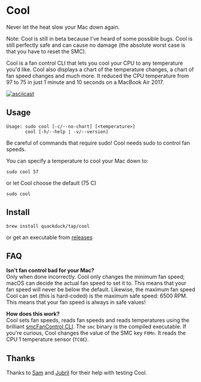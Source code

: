 # Cool

Never let the heat slow your Mac down again. 

Note: Cool is still in beta because I've heard of some possible bugs. Cool is still perfectly safe and can cause no damage (the absolute worst case is that you have to reset the SMC).

Cool is a fan control CLI that lets you cool your CPU to any temperature you'd like. Cool also displays a chart of the temperature changes, a chart of fan speed changes and much more. It reduced the CPU temperature from 97 to 75 in just 1 minute and 10 seconds on a MacBook Air 2017. 

[![asciicast](https://asciinema.org/a/400179.svg)](https://asciinema.org/a/400179?speed=2)

## Usage
```text
Usage: sudo cool [-c/--no-chart] [<temperature>]
       cool [-h/--help | -v/--version]
```

Be careful of commands that require sudo! Cool needs sudo to control fan speeds.

You can specify a temperature to cool your Mac down to:
```shell
sudo cool 57
```
or let Cool choose the default (75 C)
```
sudo cool
```

## Install
```shell
brew install quackduck/tap/cool
```
or get an executable from [releases](https://github.com/quackduck/cool/releases)

## FAQ

**Isn't fan control bad for your Mac?**  
Only when done incorrectly. Cool only changes the minimum fan speed; macOS can decide the actual fan speed to set it to. This means that your fan speed will never be below the default. Likewise, the maximum fan speed Cool can set (this is hard-coded) is the maximum safe speed: 6500 RPM. This means that your fan speed is always in safe values!

**How does this work?**  
Cool sets fan speeds, reads fan speeds and reads temperatures using the brilliant [smcFanControl CLI](https://github.com/hholtmann/smcFanControl/tree/master/smc-command). The `smc` binary is the compiled executable. If you're curious, Cool changes the value of the SMC key `F0Mn`. It reads the CPU 1 temperature sensor (`TC0E`).

## Thanks

Thanks to [Sam](https://github.com/sampoder) and [Jubril](https://github.com/s1ntaxe770r) for their help with testing Cool.
